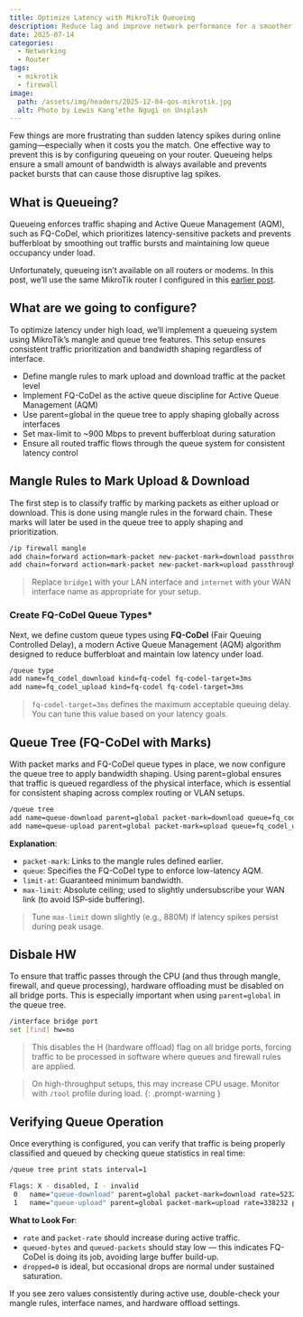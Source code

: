 ```yaml
---
title: Optimize Latency with MikroTik Queueing
description: Reduce lag and improve network performance for a smoother online experience
date: 2025-07-14
categories:
  - Networking
  - Router
tags:
  - mikrotik
  - firewall
image:
  path: /assets/img/headers/2025-12-04-qos-mikrotik.jpg
  alt: Photo by Lewis Kang'ethe Ngugi on Unsplash
---
```


Few things are more frustrating than sudden latency spikes during online gaming—especially when it costs you the match. One effective way to prevent this is by configuring queueing on your router. Queueing helps ensure a small amount of bandwidth is always available and prevents packet bursts that can cause those disruptive lag spikes.

## What is Queueing?

Queueing enforces traffic shaping and Active Queue Management (AQM), such as FQ-CoDel, which prioritizes latency-sensitive packets and prevents bufferbloat by smoothing out traffic bursts and maintaining low queue occupancy under load. 

Unfortunately, queueing isn’t available on all routers or modems. In this post, we’ll use the same MikroTik router I configured in this [earlier post](/posts/setup-mikrotik). 

## What are we going to configure?

To optimize latency under high load, we’ll implement a queueing system using MikroTik’s mangle and queue tree features. This setup ensures consistent traffic prioritization and bandwidth shaping regardless of interface.

- Define mangle rules to mark upload and download traffic at the packet level
- Implement FQ-CoDel as the active queue discipline for Active Queue Management (AQM)
- Use parent=global in the queue tree to apply shaping globally across interfaces
- Set max-limit to ~900 Mbps to prevent bufferbloat during saturation
- Ensure all routed traffic flows through the queue system for consistent latency control

## Mangle Rules to Mark Upload & Download

The first step is to classify traffic by marking packets as either upload or download. This is done using mangle rules in the forward chain. These marks will later be used in the queue tree to apply shaping and prioritization.

```bash
/ip firewall mangle
add chain=forward action=mark-packet new-packet-mark=download passthrough=yes out-interface=bridge1 comment="Mark download traffic"
add chain=forward action=mark-packet new-packet-mark=upload passthrough=yes out-interface=internet comment="Mark upload traffic"
```

> Replace `bridge1` with your LAN interface and `internet` with your WAN interface name as appropriate for your setup.


### Create FQ-CoDel Queue Types*

Next, we define custom queue types using **FQ-CoDel** (Fair Queuing Controlled Delay), a modern Active Queue Management (AQM) algorithm designed to reduce bufferbloat and maintain low latency under load.

```bash
/queue type
add name=fq_codel_download kind=fq-codel fq-codel-target=3ms
add name=fq_codel_upload kind=fq-codel fq-codel-target=3ms
```
> `fq-codel-target=3ms` defines the maximum acceptable queuing delay. You can tune this value based on your latency goals.

## Queue Tree (FQ-CoDel with Marks)

With packet marks and FQ-CoDel queue types in place, we now configure the queue tree to apply bandwidth shaping. Using parent=global ensures that traffic is queued regardless of the physical interface, which is essential for consistent shaping across complex routing or VLAN setups.

```bash
/queue tree
add name=queue-download parent=global packet-mark=download queue=fq_codel_download limit-at=850M max-limit=900M
add name=queue-upload parent=global packet-mark=upload queue=fq_codel_upload limit-at=850M max-limit=900M
```

**Explanation**:
- `packet-mark`: Links to the mangle rules defined earlier.
- `queue`: Specifies the FQ-CoDel type to enforce low-latency AQM.
- `limit-at`: Guaranteed minimum bandwidth.
-	`max-limit`: Absolute ceiling; used to slightly undersubscribe your WAN link (to avoid ISP-side buffering).

> Tune `max-limit` down slightly (e.g., 880M) if latency spikes persist during peak usage.


## Disbale HW 

To ensure that traffic passes through the CPU (and thus through mangle, firewall, and queue processing), hardware offloading must be disabled on all bridge ports. This is especially important when using `parent=global` in the queue tree.

```bash
/interface bridge port            
set [find] hw=no
```

> This disables the H (hardware offload) flag on all bridge ports, forcing traffic to be processed in software where queues and firewall rules are applied.

> On high-throughput setups, this may increase CPU usage. Monitor with `/tool` profile during load.
{: .prompt-warning }

## Verifying Queue Operation

Once everything is configured, you can verify that traffic is being properly classified and queued by checking queue statistics in real time:

```bash
/queue tree print stats interval=1
```

```bash
Flags: X - disabled, I - invalid 
 0   name="queue-download" parent=global packet-mark=download rate=52320 packet-rate=45 queued-bytes=0 queued-packets=0 bytes=28192979120 packets=25350209 dropped=0 
 1   name="queue-upload" parent=global packet-mark=upload rate=338232 packet-rate=72 queued-bytes=0 queued-packets=0 bytes=26698400069 packets=23484974 dropped=0 
 ```

**What to Look For**:
- `rate` and `packet-rate` should increase during active traffic.
- `queued-bytes` and `queued-packets` should stay low — this indicates FQ-CoDel is doing its job, avoiding large buffer build-up.
- `dropped=0` is ideal, but occasional drops are normal under sustained saturation.

If you see zero values consistently during active use, double-check your mangle rules, interface names, and hardware offload settings.
